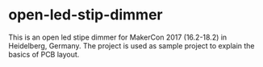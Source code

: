 # open-led-stip-dimmer
This is an open led stipe dimmer for MakerCon 2017 (16.2-18.2) in Heidelberg, Germany.
The project is used as sample project to explain the basics of PCB layout.
